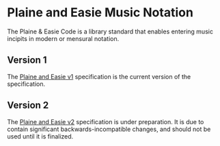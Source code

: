 # Plaine and Easie Music Notation

The Plaine & Easie Code is a library standard that enables entering music incipits in modern or mensural
notation.

## Version 1

The [Plaine and Easie v1](/v1/index.html) specification is the current version of the specification.

## Version 2

The [Plaine and Easie v2](/v2/index.html) specification is under preparation. It is due to contain significant
backwards-incompatible changes, and should not be used until it is finalized.
